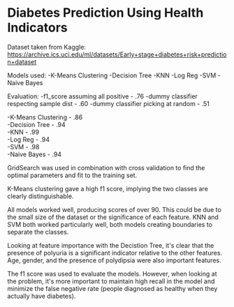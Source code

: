 # Diabetes Prediction Using Health Indicators

Dataset taken from Kaggle: https://archive.ics.uci.edu/ml/datasets/Early+stage+diabetes+risk+prediction+dataset

Models used:
-K-Means Clustering
-Decision Tree
-KNN
-Log Reg
-SVM
-Naive Bayes

Evaluation:
-f1_score assuming all positive - .76
-dummy classifier respecting sample dist - .60
-dummy classifier picking at random - .51

-K-Means Clustering - .86 <br/>
-Decision Tree - .94 <br/>
-KNN - .99 <br/>
-Log Reg - .94 <br/>
-SVM - .98 <br/>
-Naive Bayes - .94 <br/>

GridSearch was used in combination with cross validation to find the optimal parameters and fit to the training set. 

K-Means clustering gave a high f1 score, implying the two classes are clearly distinguishable.

All models worked well, producing scores of over 90. This could be due to the small size of the dataset or the significance of each feature. KNN and SVM both worked particularly well, both models creating boundaries to separate the classes. 

Looking at feature importance with the Decistion Tree, it's clear that the presence of polyuria is a significant indicator relative to the other features. Age, gender, and the presence of polydipsia were also important features. 

The f1 score was used to evaluate the models. However, when looking at the problem, it's more important to maintain high recall in the model and minimize the false negative rate (people diagnosed as healthy when they actually have diabetes).



